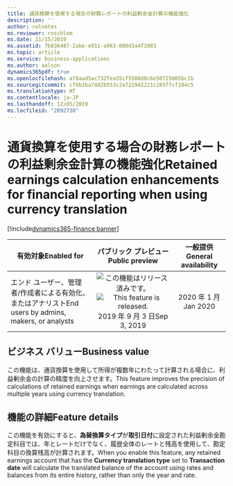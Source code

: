 ```yaml
---
title: 通貨換算を使用する場合の財務レポートの利益剰余金計算の機能強化
description: ''
author: relnotes
ms.reviewer: roschlom
ms.date: 11/15/2019
ms.assetid: 7b036487-2abe-e911-a963-000d3a4f3883
ms.topic: article
ms.service: business-applications
ms.author: aolson
dynamics365pdf: true
ms.openlocfilehash: af8aad5ac732fea35cf5588d8c6e50725005bc1b
ms.sourcegitcommit: cf8b2ba74d2b553c2a721942221c285ffcf184c5
ms.translationtype: HT
ms.contentlocale: ja-JP
ms.lasthandoff: 12/05/2019
ms.locfileid: "2892738"
---
```

# <a name="retained-earnings-calculation-enhancements-for-financial-reporting-when-using-currency-translation"></a><span data-ttu-id="38445-102">通貨換算を使用する場合の財務レポートの利益剰余金計算の機能強化</span><span class="sxs-lookup"><span data-stu-id="38445-102">Retained earnings calculation enhancements for financial reporting when using currency translation</span></span>
[!include[dynamics365-finance banner](../includes/dynamics365-finance.md)]

| <span data-ttu-id="38445-103">有効対象</span><span class="sxs-lookup"><span data-stu-id="38445-103">Enabled for</span></span>    |  <span data-ttu-id="38445-104">パブリック プレビュー</span><span class="sxs-lookup"><span data-stu-id="38445-104">Public preview</span></span> | <span data-ttu-id="38445-105">一般提供</span><span class="sxs-lookup"><span data-stu-id="38445-105">General availability</span></span> | 
| ---------- | :----------: |:----------: |
|<span data-ttu-id="38445-106">エンド ユーザー、管理者/作成者による有効化、またはアナリスト</span><span class="sxs-lookup"><span data-stu-id="38445-106">End users by admins, makers, or analysts</span></span>|<span data-ttu-id="38445-107">![この機能はリリース済みです。](/dynamics365-release-plan/media/green-checkmark.png "この機能はリリース済みです。")</span><span class="sxs-lookup"><span data-stu-id="38445-107">![This feature is released.](/dynamics365-release-plan/media/green-checkmark.png "This feature is released.")</span></span> <span data-ttu-id="38445-108">2019 年 9 月 3 日</span><span class="sxs-lookup"><span data-stu-id="38445-108">Sep 3, 2019</span></span>| <span data-ttu-id="38445-109">2020 年 1 月</span><span class="sxs-lookup"><span data-stu-id="38445-109">Jan 2020</span></span>|


## <a name="business-value"></a><span data-ttu-id="38445-110">ビジネス バリュー</span><span class="sxs-lookup"><span data-stu-id="38445-110">Business value</span></span>
<!-- bv start -->
<span data-ttu-id="38445-111">この機能は、通貨換算を使用して所得が複数年にわたって計算される場合に、利益剰余金の計算の精度を向上させます。</span><span class="sxs-lookup"><span data-stu-id="38445-111">This feature improves the precision of calculations of retained earnings when earnings are calculated across multiple years using currency translation.</span></span>
<!-- bv end -->



## <a name="feature-details"></a><span data-ttu-id="38445-112">機能の詳細</span><span class="sxs-lookup"><span data-stu-id="38445-112">Feature details</span></span>
<!--feature detail start -->
<span data-ttu-id="38445-113">この機能を有効にすると、**為替換算タイプ**が**取引日付**に設定された利益剰余金勘定科目では、年とレートだけでなく、履歴全体のレートと残高を使用して、勘定科目の換算残高が計算されます。</span><span class="sxs-lookup"><span data-stu-id="38445-113">When you enable this feature, any retained earnings account that has the **Currency translation type** set to **Transaction date** will calculate the translated balance of the account using rates and balances from its entire history, rather than only the year and rate.</span></span>
<!--feature detail end -->







